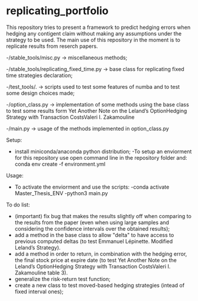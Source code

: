 # replicating_portfolio

This repository tries to present a framework to predict hedging errors when hedging any contigent claim without making any assumptions under the strategy to be used. The main use of this repository in the moment is to replicate results from reserch papers.

-/stable_tools/misc.py -> miscellaneous methods;

-/stable_tools/replicating_fixed_time.py -> base class for replicating fixed time strategies declaration;

-/test_tools/. -> scripts used to test some features of numba and to test some design choices made;

-/option_class.py -> implementation of some methods using the base class to test some results form Yet Another Note on the Leland’s OptionHedging Strategy with Transaction CostsValeri I. Zakamouline

-/main.py -> usage of the methods implemented in option_class.py 

Setup:
- install miniconda/anaconda python distribution;
-To setup an enviorment for this repository use open command line in the repository folder and:
conda env create -f environment.yml

Usage:
- To activate the enviorment and use the scripts:
  -conda activate Master_Thesis_ENV
  -python3 main.py

To do list:
- (important) fix bug that makes the results slightly off when comparing to the results from the paper (even when using large samples and considering the confidence intervals over the obtained results);
- add a method in the base class to allow "delta" to have access to previous computed deltas (to test Emmanuel Lépinette. Modified Leland’s Strategy).
- add a method in order to return, in combination with the hedging error, the final stock price at expire date (to test Yet Another Note on the Leland’s OptionHedging Strategy with Transaction CostsValeri I. Zakamouline table 3).
- generalize the risk-return test function;
- create a new class to test moved-based hedging strategies (intead of fixed interval ones);


  
